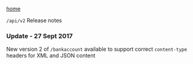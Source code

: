 [home](/home)

`/api/v2` Release notes

### Update - 27 Sept 2017
New version 2 of `/bankaccount` available to support correct `content-type` headers for XML and JSON content
